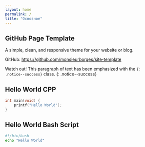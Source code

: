 ```yaml
---
layout: home
permalink: /
title: "Основное"
---
```


## GitHub Page Template

A simple, clean, and responsive theme for your website or blog.

GitHub: <https://github.com/monsieurborges/site-template>

Watch out! This paragraph of text has been emphasized with the `{: .notice--success}` class.
{: .notice--success}

## Hello World CPP

```cpp
int main(void) {
    printf("Hello World");
}
```

## Hello World Bash Script

```bash
#!/bin/bash
echo "Hello World"
```

